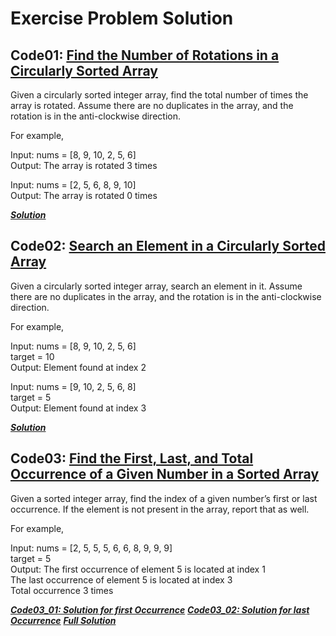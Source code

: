 # Exercise Problem Solution

## Code01: [Find the Number of Rotations in a Circularly Sorted Array](https://www.techiedelight.com/find-number-rotations-circularly-sorted-array/)
Given a circularly sorted integer array, find the total number of times the array is rotated. Assume there are no duplicates in the array, and the rotation is in the anti-clockwise direction.

For example,

Input:  nums = [8, 9, 10, 2, 5, 6] </br>
Output: The array is rotated 3 times  

Input:  nums = [2, 5, 6, 8, 9, 10] </br>
Output: The array is rotated 0 times

[***Solution***](https://github.com/sabboshachi/DSA_ProblemSolves/blob/main/Data%20Structure%20and%20Algorithms/Searching%20Algorithms/02.%20Binary%20Search/Exercise%20Problem%20Solution/code01.c)

## Code02: [Search an Element in a Circularly Sorted Array](https://www.techiedelight.com/search-element-circular-sorted-array/)
Given a circularly sorted integer array, search an element in it. Assume there are no duplicates in the array, and the rotation is in the anti-clockwise direction.

For example,

Input: nums = [8, 9, 10, 2, 5, 6]</br>
target = 10 </br>
Output: Element found at index 2  </br>

Input: nums = [9, 10, 2, 5, 6, 8]</br>
target = 5 </br>
Output: Element found at index 3</br>

[***Solution***](https://github.com/sabboshachi/DSA_ProblemSolves/blob/main/Data%20Structure%20and%20Algorithms/Searching%20Algorithms/02.%20Binary%20Search/Exercise%20Problem%20Solution/code02.c)

## Code03: [Find the First, Last, and Total Occurrence of a Given Number in a Sorted Array](https://www.techiedelight.com/find-first-or-last-occurrence-of-a-given-number-sorted-array/)
Given a sorted integer array, find the index of a given number’s first or last occurrence. If the element is not present in the array, report that as well.

For example,

Input: nums = [2, 5, 5, 5, 6, 6, 8, 9, 9, 9]</br>
target = 5 </br>
Output: 
The first occurrence of element 5 is located at index 1 </br>
The last occurrence of element 5 is located at index 3  </br>
Total occurrence 3 times

[***Code03_01: Solution for first Occurrence***](https://github.com/sabboshachi/DSA_ProblemSolves/blob/main/Data%20Structure%20and%20Algorithms/Searching%20Algorithms/02.%20Binary%20Search/Exercise%20Problem%20Solution/code03_01.c)
[***Code03_02: Solution for last Occurrence***](https://github.com/sabboshachi/DSA_ProblemSolves/blob/main/Data%20Structure%20and%20Algorithms/Searching%20Algorithms/02.%20Binary%20Search/Exercise%20Problem%20Solution/code03_02.c)
[***Full Solution***](https://github.com/sabboshachi/DSA_ProblemSolves/blob/main/Data%20Structure%20and%20Algorithms/Searching%20Algorithms/02.%20Binary%20Search/Exercise%20Problem%20Solution/code03.c)

